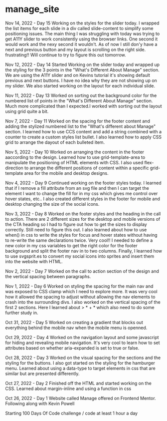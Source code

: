 # manage_site

Nov 14, 2022 - Day 15
Working on the styles for the slider today. I wrapped the list items for each slide in a div called slide-content to simplify some positioning issues. The main thing I was struggling with today was trying to get A11Y slider to work consistently using the browser links. One second it would work and the nexy second it wouldn't. As of now I still don'y have a next and previous button and my layout is scrolling on the right side. frustrating!! Will continue to try to figure this out tomorrow.

Nov 12, 2022 - Day 14
Started Working on the slider today and wrapped up the styling for the 3 points in the "What's Different About Manage" section. We are using the A11Y slider and on Kevins tutorial it's showing default previous and next buttons. I have no idea why they are not showing up on my slider. We also started working on the layout for each individual slide.

Nov 11, 2022 - Day 13
Worked on sorting out the background color for the numbered list of points in the "What's Different About Manage" section. Much more complicated than I expected.I worked with sorting out the layout using grid quite a bit.

Nov 7, 2022 - Day 11
Worked on the spacing for the footer content and adding the stylized numbered list to the "What's different about Manage" section. I learned how to use CCS content and add a string combined with a counter to create a custom styles list bullet. I also learned how to apply CSS grid to arrange the dayout of each bulleted item.

Nov 5, 2022 - Day 10
Worked on arranging the content in the footer aaccording to the design. Learned how to use grid-template-area to manipulate the positioning of HTML elements with CSS. I also used flex-direction to arrange the different positions of content within a specific grid-template area for the mobile and desktop designs.

Nov 4, 2022 - Day 9
Continued working on the footer styles today. I learned that if I remove a fill attribute from an svg file and then I can target the element I want to change the fill for in my css which gives me control over hover states, etc.. I also created different styles in the footer for mobile and desktop changing the size of the social icons.

Nov 3, 2022 - Day 8
Worked on the footer styles and the heading in the call to action. There are 2 different sizes for the desktop and mobile versions of the CTA heading so I had to figure out how to get the sizes to display correctly. Still need to figure this out. I also learned about how to use when() in css to write the styles for focus and hover states without having to re-write the same declarations twice. Very cool!! I needed to define a new color in my css variables to get the right color for the footer background and split the footer nav in to two columns. Finally, I learned how to use svgsprit.es to convert my social icons into sprites and insert them into the website with HTML.

Nov 2, 2022 - Day 7
Worked on the call to action section of the design and the vertical spacing between paragraphs.  

Nov 1, 2022 - Day 6
Worked on styling the spacing for the main nav and was exposed to CSS clamp which I need to explore more. It was very cool how it allowed the spacing to adjust without allowing the nav elements to crash into the surrounding divs. I also worked on the vertical spacing of the first 2 sections. Here I learned about > * + * which also need to do some further study in.

Oct 31, 2022 - Day 5 
Worked on creating a gradient that blocks out everything behind the mobile nav when the mobile menu is openned.

Oct 29, 2022 - Day 4
Worked on the navigation layout and some javascript for hiding and revealing mobile navigation. It's very cool to learn how to set attributes based on whether aria-expanded is set to true or false.

Oct 28, 2022 - Day 3
Worked on the visual spacing for the sections and the styling for the buttons. I also got started on the styling for the hamburger menu. Learned about using a data-type to target elements in css that are similar but are presented differently.

Oct 27, 2022 - Day 2
Finished off the HTML and started working on the CSS. Learned about margin-inline and using a function in css

Oct 26, 2022 - Day 1
Website called Manage offered on Frontend Mentor. Following along with Kevin Powell

Starting 100 Days Of Code challenge / code at least 1 hour a day
